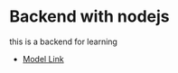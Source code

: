 # Backend with nodejs

this is a backend for learning
- [Model Link](https:app.eraser.io/workspace/YtPqZ1VogxGy1jzIDkzj?origin=share)